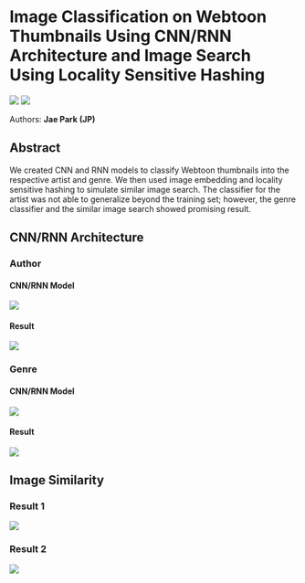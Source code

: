 # Image Classification on Webtoon Thumbnails Using CNN/RNN Architecture and Image Search Using Locality Sensitive Hashing
<p>
  <a><img src="https://img.shields.io/badge/CSCI 6380-Data Mining-F3BF1E?style=for-the-badge"/></a>
  <a href="https://github.com/JP1128/Webtoon-Thumbnail-Classification/blob/main/CSCI_6380_Final_Report.pdf"><img src="https://img.shields.io/badge/LINK TO PAPER-0077b5?&style=for-the-badge"/></a>&nbsp;
</p>

Authors: **Jae Park (JP)**

## Abstract
We created CNN and RNN models to classify Webtoon thumbnails into the respective artist and genre. We then used image embedding and locality sensitive hashing to simulate similar image search. The classifier for the artist was not able to generalize beyond the training set; however, the genre classifier and the similar image search showed promising result.

## CNN/RNN Architecture
### Author 

#### CNN/RNN Model
![](images/author_model.png?raw=true)

#### Result
![](images/author_output.png?raw=true)

### Genre

#### CNN/RNN Model
![](images/genre_model.png?raw=true)

#### Result
![](images/genre_output.png?raw=true)

## Image Similarity

### Result 1
![](images/img_sim1.png?raw=true)

### Result 2
![](images/img_sim2.png?raw=true)
